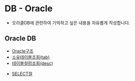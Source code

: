 # DB - Oracle
* 오라클DB에 관련하여 기억하고 싶은 내용을 자유롭게 작성합니다.

## Oracle DB
* [Oracle구조](https://github.com/keonmon/TIL/blob/main/DB/Oracle/%EC%98%A4%EB%9D%BC%ED%81%B4%EA%B5%AC%EC%A1%B0.md)
* [소유테이블조회(tab)](https://github.com/keonmon/TIL/blob/main/DB/Oracle/DataDictionary.md)
* [테이블컬럼조회(desc)](https://github.com/keonmon/TIL/blob/main/DB/Oracle/describe.md)
- [SELECT절](https://github.com/keonmon/TIL/blob/main/DB/Oracle/SELECT%EC%A0%88.md)
